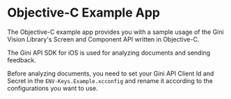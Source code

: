 # Objective-C Example App

The Objective-C example app provides you with a sample usage of the Gini Vision Library's Screen and Component API written in Objective-C.

The Gini API SDK for iOS is used for analyzing documents and sending feedback.

Before analyzing documents, you need to set your Gini API Client Id and Secret in the `ENV-Keys.Example.xcconfig` and rename it according to the configurations you want to use. 
